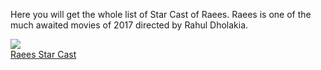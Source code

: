 Here you will get the whole list of Star Cast of Raees. Raees is one of the much awaited movies of 2017 directed by Rahul Dholakia.

<img src="https://raees.xyz/wp-content/uploads/sites/3/2017/01/star-cast-696x392.jpg"><br />
<a href="https://raees.xyz/2017/01/09/star-cast/">Raees Star Cast</a>
